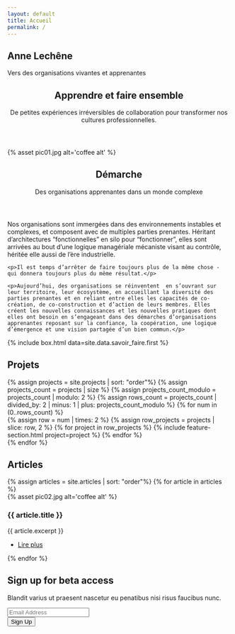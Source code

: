 ```yaml
---
layout: default
title: Accueil
permalink: /
---
```



<section id="banner">
  <h2>Anne Lechêne</h2>
  <p>Vers des organisations vivantes et apprenantes</p>
  <!-- <ul class="actions special">
      <li><a href="#" class="button primary">Sign Up</a></li>
      <li><a href="#" class="button">Learn More</a></li>
  </ul> -->
</section>

<!-- Main -->
<section id="main" class="container">
  <section class="box special">
    <header class="major">
      <h2>Apprendre et faire ensemble</h2>
      <p>De petites expériences irréversibles de collaboration pour transformer nos cultures professionnelles.</p>
    </header>
    <span class="image featured">
    {% asset pic01.jpg alt='coffee alt' %}
    </span>
  </section>




  <section class="box">
    <header>
      <h2>Démarche</h2>
      <p>Des organisations apprenantes dans un monde complexe</p>
    </header>
    <p>Nos organisations sont immergées dans des environnements instables et complexes, et composent avec de multiples parties prenantes. Héritant d’architectures “fonctionnelles” en silo pour “fonctionner”, elles sont arrivées au bout d’une logique managériale mécaniste visant au contrôle, héritée elle aussi de l’ère industrielle.</p>

    <p>Il est temps d’arrêter de faire toujours plus de la même chose - qui donnera toujours plus du même résultat.</p>

    <p>Aujourd’hui, des organisations se réinventent  en s’ouvrant sur leur territoire, leur écosystème, en accueillant la diversité des parties prenantes et en reliant entre elles les capacités de co-création, de co-construction et d’action de leurs membres. Elles créent les nouvelles connaissances et les nouvelles pratiques dont elles ont besoin en s’engageant dans des démarches d’organisations apprenantes reposant sur la confiance, la coopération, une logique d’émergence et une vision partagée d’un bien commun.</p>
</section>

  {% include box.html data=site.data.savoir_faire.first %}
<!-- <section class="box">
  <header>
    <h2>Savoir-faire</h2>
    <p>J’accompagne des démarches d’organisations apprenantes</p>
  </header>
  <p>Concrètement, je mets à disposition un ensemble de savoir-faire que j’ai développés en travaillant dans trois écosystèmes professionnels innovants :  l’ingénierie pédagogique, les processus d’intelligence collective et de gouvernance partagée, les outils numériques collaboratifs. </p>

  <p>Parmi les savoir-faire que je suis capable de partager :</p>

  <ul>
    <li>Créer des espaces et des temps apprenants coopératifs</li>
    <li>Élaborer une démarche pédagogique multi-parties prenantes</li>
    <li>Dessiner des services numériques soutenants</li>
    <li>Faciliter des processus d’intelligence collective</li>
    <li>Soutenir la capitalisation des connaissances créées</li>
    <li>Comprendre et m’intégrer dans un projet complexe</li>
    <li>Intégrer une ingénierie d’innovation nationale ou européenne</li>
    <li>Mettre en place une recherche-action reliant praticiens et chercheurs</li>
  </ul>

  <p>Au gré des projets, je fais volontiers alliance pour réunir les savoir-faire dont vous avez besoin, et poursuivre ma propre démarche d’apprentissage permanent.</p>
</section> -->




<section class="box special features projects-box">
  <h2>Projets</h2>
{% assign projects = site.projects | sort: "order"%}
{% assign projects_count = projects | size %}
{% assign projects_count_modulo = projects_count | modulo: 2 %}
{% assign rows_count = projects_count | divided_by: 2 | minus: 1 | plus: projects_count_modulo %}
{% for num in (0..rows_count) %}
  <div class="features-row">
  {% assign row = num | times: 2 %}
  {% assign row_projects = projects | slice: row, 2 %}
  {% for project in row_projects %}
    {% include feature-section.html project=project %}
  {% endfor %}
  </div>
{% endfor %}
</section>

<h2>Articles</h2>
<div class="row">
  {% assign articles = site.articles | sort: "order"%}
  {% for article in articles %}
    <div class="col-6 col-12-narrower">
      <section class="box special">
        <span class="image featured">{% asset pic02.jpg alt='coffee alt' %}</span>
        <h3>{{ article.title }}</h3>
        <p>{{ article.excerpt }}</p>
        <ul class="actions special">
          <li><a href="{{article.url}}" class="button alt">Lire plus</a></li>
        </ul>
      </section>
    </div>
  {% endfor %}
</div>

<!-- CTA -->
<section id="cta">
  <h2>Sign up for beta access</h2>
  <p>Blandit varius ut praesent nascetur eu penatibus nisi risus faucibus nunc.</p>
  <form>
    <div class="row gtr-50 gtr-uniform">
      <div class="col-8 col-12-mobilep">
          <input type="email" name="email" id="email" placeholder="Email Address" />
      </div>
      <div class="col-4 col-12-mobilep">
          <input type="submit" value="Sign Up" class="fit" />
      </div>
    </div>
  </form>

</section>

<!-- {% asset fanions.jpg @magick:2x @magick:quality=50 magick:resize="300" alt='This is my alt' %}
{% asset fanions.jpg @magick:2x magick:crop="200x300+0+0" magick:gravity="center"  alt='This is my alt' %}
{% asset fanions.jpg @magick:2x magick:crop="200x300+0+0" magick:gravity="center" magick:compress="jpeg" magick:quality="80"  alt='This is my alt' %}
<br>


{% asset coffee01.jpg alt='coffee alt'
    srcset:width="800"
    srcset:width="600"
    srcset:width="400"
      %} -->
